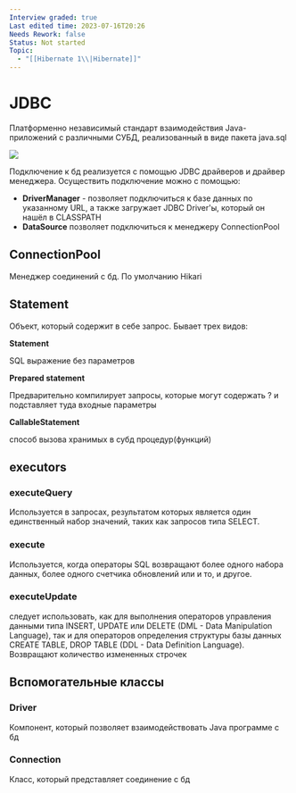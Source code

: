 ```yaml
---
Interview graded: true
Last edited time: 2023-07-16T20:26
Needs Rework: false
Status: Not started
Topic:
  - "[[Hibernate 1\\|Hibernate]]"
---
```

# **JDBC**

Платформенно независимый стандарт взаимодействия Java-приложений с различными СУБД, реализованный в виде пакета java.sql

[![](https://lh6.googleusercontent.com/8QVvPK9kioVDCkA4m2JqSCmCwOQAkg7UXV2PArbnZkACWSIUeAvUVFZWA-TH5zHMGhYKGbYRsqWGw2sHEYdAZMha_d7NJFhamZtUnohTeni8K4WiqGGHb4GpRF3EZhm-g7yn-ie4xrP5AuUAShUF3CttDxMKORjZzHluAZ-y1zhe_B-gNcBC2UxalpAA)](https://lh6.googleusercontent.com/8QVvPK9kioVDCkA4m2JqSCmCwOQAkg7UXV2PArbnZkACWSIUeAvUVFZWA-TH5zHMGhYKGbYRsqWGw2sHEYdAZMha_d7NJFhamZtUnohTeni8K4WiqGGHb4GpRF3EZhm-g7yn-ie4xrP5AuUAShUF3CttDxMKORjZzHluAZ-y1zhe_B-gNcBC2UxalpAA)

Подключение к бд реализуется с помощью JDBC драйверов и драйвер менеджера. Осуществить подключение можно с помощью:

- **DriverManager** - позволяет подключиться к базе данных по указанному URL, а также загружает JDBC Driver'ы, который он нашёл в CLASSPATH
- **DataSource** позволяет подключиться к менеджеру ConnectionPool

## **ConnectionPool**

Менеджер соединений с бд. По умолчанию Hikari

## **Statement**

Объект, который содержит в себе запрос. Бывает трех видов:

**Statement**

SQL выражение без параметров

**Prepared statement**

Предварительно компилирует запросы, которые могут содержать ? и подставляет туда входные параметры

**CallableStatement**

способ вызова хранимых в субд процедур(функций)

## **executors**

### **executeQuery**

Используется в запросах, результатом которых является один единственный набор значений, таких как запросов типа SELECT.

### **execute**

Используется, когда операторы SQL возвращают более одного набора данных, более одного счетчика обновлений или и то, и другое.

### **executeUpdate**

следует использовать, как для выполнения операторов управления данными типа INSERT, UPDATE или DELETE (DML - Data Manipulation Language), так и для операторов определения структуры базы данных CREATE TABLE, DROP TABLE (DDL - Data Definition Language). Возвращают количество измененных строчек

## **Вспомогательные классы**

### **Driver**

Компонент, который позволяет взаимодействовать Java программе с бд

### **Сonnection**

Класс, который представляет соединение с бд
